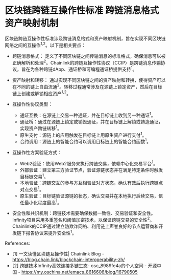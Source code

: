 # 区块链跨链互操作性标准 跨链消息格式资产映射机制
区块链跨链互操作性标准涉及跨链消息格式和资产映射机制，旨在实现不同区块链网络之间的互操作<sup>1,2</sup>。以下是相关要点：

*   跨链消息格式： 定义了不同区块链之间传输消息的标准格式，确保消息可以被正确解析和处理<sup>2</sup>。Chainlink的跨链互操作性协议（CCIP）是跨链消息传输协议，旨在为各种跨链dApp、通证桥和可编程通证桥提供支持<sup>1</sup>。

*   资产映射和转移： 通过实现不同区块链之间的资产映射和转换，使得资产可以在不同的链上自由流通<sup>2</sup>。转移过程通常涉及在源链上锁定资产，然后在目标链上创建或解锁相应资产<sup>1,2</sup>。

*   互操作性协议类型：
    *   通证互换：在源链上交易一种通证，并在目标链上收到另一种通证<sup>1</sup>。
    *   通证桥：通过在源链上锁定或销毁通证，并在目标链上解锁或铸造通证，实现资产跨链转移<sup>1</sup>。
    *   原生支付：源链上的应用触发在目标链上用原生资产进行支付<sup>1</sup>。
    *   合约调用：源链上的智能合约可以调用目标链上的智能合约函数<sup>1</sup>。

*   互操作性方案验证方式：
    *   Web2验证：使用Web2服务来执行跨链交易，依赖中心化交易平台<sup>1</sup>。
    *   外部验证：建立第三方验证节点，验证源链状态并在满足特定条件时触发目标链交易<sup>1</sup>。
    *   本地验证：跨链交互的参与方互相验证对方状态，确认有效后执行跨链点对点交易<sup>1</sup>。
    *   原生验证：目标链验证源链的状态，确认交易并在本地执行后续交易，信任最小化程度最高<sup>1</sup>。

*   安全性和共识机制：跨链技术需要确保数据一致性、交易验证和安全性。Infinity项目采用多重签名和阈值加密技术，以保证跨链交易的安全性<sup>2</sup>。Chainlink的CCIP通过建立防欺诈网络、利用链上声誉良好的节点运营商和开发链下报告协议来提升安全性<sup>1</sup>。

References:

*   [1] 一文读懂区块链互操作性| Chainlink Blog - https://blog.chain.link/blockchain-interoperability-zh/
*   [2] 跨链技术Infinity高效连接多链生态- osc_8989fe4a的个人空间 - 开源中国 - https://my.oschina.net/emacs_8616606/blog/16790505
